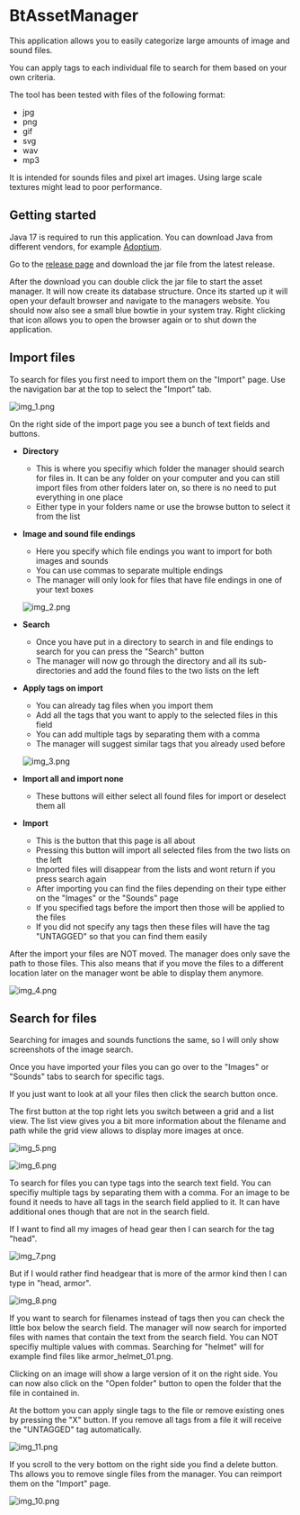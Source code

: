 # BtAssetManager

This application allows you to easily categorize large amounts of image and sound files.

You can apply tags to each individual file to search for them based on your own criteria.

The tool has been tested with files of the following format:

- jpg
- png
- gif
- svg
- wav
- mp3


It is intended for sounds files and pixel art images. Using large scale textures might lead to poor performance.


## Getting started

Java 17 is required to run this application. You can download Java from different vendors, for example [Adoptium](https://adoptium.net/temurin/releases).

Go to the [release page](https://github.com/Bowtie8904/BtAssetManager/releases) and download the jar file from the latest release.

After the download you can double click the jar file to start the asset manager. It will now create its database structure. Once its started up it will open your default browser and navigate to the
managers website. You should now also see a small blue bowtie in your system tray. Right clicking that icon allows you to open the browser again or to shut down the application.

## Import files

To search for files you first need to import them on the "Import" page. Use the navigation bar at the top to select the "Import" tab.

![img_1.png](img_1.png)

On the right side of the import page you see a bunch of text fields and buttons.

- **Directory**
    - This is where you specifiy which folder the manager should search for files in. It can be any folder on your computer and you can still import files from other folders later on, so there is no
      need to put everything in one place
    - Either type in your folders name or use the browse button to select it from the list
- **Image and sound file endings**
    - Here you specify which file endings you want to import for both images and sounds
    - You can use commas to separate multiple endings
    - The manager will only look for files that have file endings in one of your text boxes

  ![img_2.png](img_2.png)
- **Search**
    - Once you have put in a directory to search in and file endings to search for you can press the "Search" button
    - The manager will now go through the directory and all its sub-directories and add the found files to the two lists on the left
- **Apply tags on import**
    - You can already tag files when you import them
    - Add all the tags that you want to apply to the selected files in this field
    - You can add multiple tags by separating them with a comma
    - The manager will suggest similar tags that you already used before

  ![img_3.png](img_3.png)
- **Import all and import none**
    - These buttons will either select all found files for import or deselect them all
- **Import**
    - This is the button that this page is all about
    - Pressing this button will import all selected files from the two lists on the left
    - Imported files will disappear from the lists and wont return if you press search again
    - After importing you can find the files depending on their type either on the "Images" or the "Sounds" page
    - If you specified tags before the import then those will be applied to the files
    - If you did not specify any tags then these files will have the tag "UNTAGGED" so that you can find them easily

After the import your files are NOT moved. The manager does only save the path to those files. This also means that if you move the files to a different location later on the manager wont be able to
display them anymore.

![img_4.png](img_4.png)

## Search for files

Searching for images and sounds functions the same, so I will only show screenshots of the image search.

Once you have imported your files you can go over to the "Images" or "Sounds" tabs to search for specific tags.

If you just want to look at all your files then click the search button once.

The first button at the top right lets you switch between a grid and a list view. The list view gives you a bit more information about the filename and path while the grid view allows to display more
images at once.

![img_5.png](img_5.png)

![img_6.png](img_6.png)

To search for files you can type tags into the search text field. You can specifiy multiple tags by separating them with a comma. For an image to be found it needs to have all tags in the search field
applied to it. It can have additional ones though that are not in the search field.

If I want to find all my images of head gear then I can search for the tag "head".

![img_7.png](img_7.png)

But if I would rather find headgear that is more of the armor kind then I can type in "head, armor".

![img_8.png](img_8.png)

If you want to search for filenames instead of tags then you can check the little box below the search field. The manager will now search for imported files with names that contain the text from the
search field. You can NOT specifiy multiple values with commas. Searching for "helmet" will for example find files like armor_helmet_01.png.

Clicking on an image will show a large version of it on the right side. You can now also click on the "Open folder" button to open the folder that the file in contained in.

At the bottom you can apply single tags to the file or remove existing ones by pressing the "X" button. If you remove all tags from a file it will receive the "UNTAGGED" tag automatically.

![img_11.png](img_11.png)

If you scroll to the very bottom on the right side you find a delete button. Ths allows you to remove single files from the manager. You can reimport them on the "Import" page.

![img_10.png](img_10.png)
